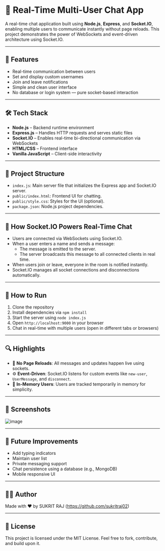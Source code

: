 # 💬 Real-Time Multi-User Chat App

A real-time chat application built using **Node.js**, **Express**, and **Socket.IO**, enabling multiple users to communicate instantly without page reloads. This project demonstrates the power of WebSockets and event-driven architecture using Socket.IO.

---

## 🚀 Features

- Real-time communication between users
- Set and display custom usernames
- Join and leave notifications
- Simple and clean user interface
- No database or login system — pure socket-based interaction

---

## 🛠️ Tech Stack

- **Node.js** – Backend runtime environment
- **Express.js** – Handles HTTP requests and serves static files
- **Socket.IO** – Enables real-time bi-directional communication via WebSockets
- **HTML/CSS** – Frontend interface
- **Vanilla JavaScript** – Client-side interactivity

---

## 📂 Project Structure

- `index.js`: Main server file that initializes the Express app and Socket.IO server.
- `public/index.html`: Frontend UI for chatting.
- `public/style.css`: Styles for the UI (optional).
- `package.json`: Node.js project dependencies.

---

## 📡 How Socket.IO Powers Real-Time Chat

- Users are connected via WebSockets using Socket.IO.
- When a user enters a name and sends a message:
  - The message is emitted to the server.
  - The server broadcasts this message to all connected clients in real time.
- When users join or leave, everyone in the room is notified instantly.
- Socket.IO manages all socket connections and disconnections automatically.

---

## 🧪 How to Run

1. Clone the repository
2. Install dependencies via `npm install`
3. Start the server using `node index.js`
4. Open `http://localhost:9000` in your browser
5. Chat in real-time with multiple users (open in different tabs or browsers)

---

## 🔍 Highlights

- 🔁 **No Page Reloads**: All messages and updates happen live using sockets.
- ⚙️ **Event-Driven**: Socket.IO listens for custom events like `new-user`, `UserMessage`, and `disconnect`.
- 🧠 **In-Memory Users**: Users are tracked temporarily in memory for simplicity.

---

## 📸 Screenshots

![image](https://github.com/user-attachments/assets/ddf434f7-b4c7-4d5b-a1e5-3c9a0c326255)

---

## 🔮 Future Improvements

- Add typing indicators
- Maintain user list
- Private messaging support
- Chat persistence using a database (e.g., MongoDB)
- Mobile responsive UI

---

## 🧑‍💻 Author

Made with ❤️ by SUKRIT RAJ (https://github.com/sukritraj02)

---

## 📜 License

This project is licensed under the MIT License. Feel free to fork, contribute, and build upon it.

